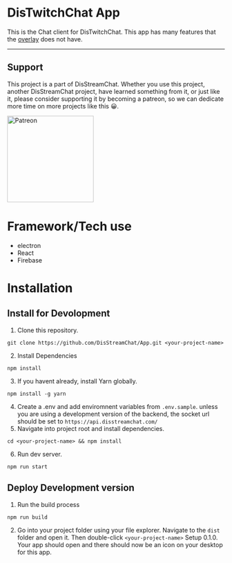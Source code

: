 # DisTwitchChat App
This is the Chat client for DisTwitchChat. This app has many features that the [overlay](https://github.com/DisTwitchChat/Overlay) does not have.

---
## Support

This project is a part of DisStreamChat. Whether you use this project, another DisStreamChat project, have learned something from it, or just like it, please consider supporting it by becoming a patreon, so we can dedicate more time on more projects like this 😀.

<a href="https://www.patreon.com/disstreamchat?fan_landing=true" target="_blank"><img src="https://cdn.discordapp.com/attachments/727356806552092675/754198973027319868/Digital-Patreon-Wordmark_FieryCoral.png" alt="Patreon" style="height: auto !important;width: 200px !important;" ></a>

# Framework/Tech use
* electron
* React
* Firebase

# Installation

## Install for Devolopment
1. Clone this repository.
```
git clone https://github.com/DisStreamChat/App.git <your-project-name>
```
2. Install Dependencies
```
npm install
```
3. If you havent already, install Yarn globally.
```
npm install -g yarn
```
4. Create a .env and add enviromnent variables from `.env.sample`. unless you are using a development version of the backend, the socket url should be set to `https://api.disstreamchat.com/`
5. Navigate into project root and install dependencies.
```
cd <your-project-name> && npm install
```
6. Run dev server.
```
npm run start
```

## Deploy Development version
1. Run the build process
```
npm run build
```
2. Go into your project folder using your file explorer. Navigate to the `dist` folder and open it. Then double-click `<your-project-name>` Setup 0.1.0. Your app should open and there should now be an icon on your desktop for this app.
